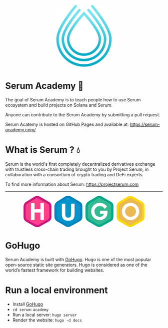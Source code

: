 <p align="center">
<img height="200" src="/static/logo.png">
</p>

# Serum Academy :book:

The goal of Serum Academy is to teach people how to use Serum ecosystem and build projects on Solana and Serum.

Anyone can contribute to the Serum Academy by submitting a pull request.

Serum Acatemy is hosted on GitHub Pages and available at: https://serum-academy.com/

# What is Serum ? :droplet: 

Serum is the world's first completely decentralized derivatives exchange with trustless cross-chain trading brought to you by Project Serum, in collaboration with a consortium of crypto trading and DeFi experts.

To find more information about Serum: https://projectserum.com

--- 

<p align="center">
<img height="100" src="/static/images/hugo-logo-wide.png">
</p>

# GoHugo

Serum Academy is built with [GoHugo](https://gohugo.io). Hugo is one of the most popular open-source static site generators. Hugo is considered as one of the world’s fastest framework for building websites.

# Run a local environment

- Install [GoHugo](https://gohugo.io)
- `cd serum-academy`
- Run a local server: `hugo server`
- Render the website: `hugo -d docs`
